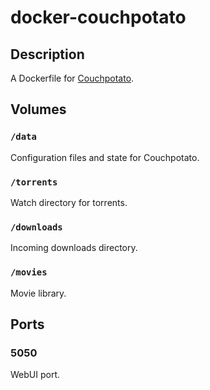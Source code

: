 # docker-couchpotato

## Description

A Dockerfile for [Couchpotato](https://couchpota.to/).

## Volumes

### `/data`

Configuration files and state for Couchpotato.

### `/torrents`

Watch directory for torrents.

### `/downloads`

Incoming downloads directory.

### `/movies`

Movie library.

## Ports

### 5050

WebUI port.

